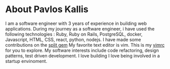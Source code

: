 # About Pavlos Kallis

I am a software engineer with 3 years of experience in building web applications.
During my journey as a software engineer, i have used the following technologies :
Ruby, Ruby on Rails, PostgreSQL, docker, Javascript, HTML, CSS, react, python, nodejs.
I have made some contributions on the [split gem](https://github.com/splitrb/split)
My favorite text editor is vim. This is my [vimrc](https://github.com/pakallis/dotfiles/blob/master/vimrc) for you to explore.
My software interests include code refactoring, design patterns, test driven development.
I love building
I love being involved in a startup envinoment.


